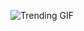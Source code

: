 ![Trending GIF](https://media2.giphy.com/media/v1.Y2lkPThiYjIxNzcyamtyMTY0NHdzMjE2Z3BjdjU2bHRvZXBpYXR6OGh5bjJ4OGE5eWhldSZlcD12MV9naWZzX3NlYXJjaCZjdD1n/YQitE4YNQNahy/giphy.gif)
